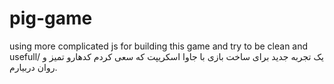 # pig-game
using more complicated js for building this game and try to be clean and usefull/
یک تجربه جدید برای ساخت بازی با جاوا اسکریپت که سعی کردم کدهارو تمیز و روان دربیارم.

